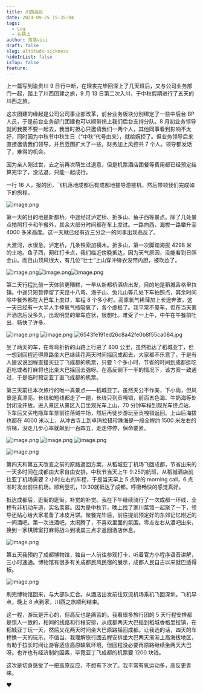 ```yaml
---
title: 川西高反
date: 2024-09-25 15:35:04
tags:
  - Log
  - 在路上
author: 落落vici
draft: false
slug: altitude-sickness
hideInList: false
isTop: false
feature:
---
```

上一篇写到渝贵川 9 日行中断，在理丧完毕回深上了几天班后，又与公司业务部门一起，踏上了川西团建之旅，9 月 13 日第二次入川，于中秋假期进行了五天的川西之旅。

这次团建的缘起是公司公司事业部改革，前台业务板块分别绑定了一些中后台 BP 人员，于是前台业务部门团建也可以顺带捎上我们后台支持分队。8 月初业务领导就问我要不要一起去，我当时担心只邀请我们一两个人，其他同事看到影响不太好，同时因为中秋节中秋生日（“中秋”代号由来），就给婉拒了。但业务领导后来直接邀请我们领导，并且范围扩大了一些，财务加上风控共 7 个人。领导都发话了，难得的机会。

因为亲人刚过世，去之前再次萌生过退意，但是机票酒店团餐等费用都已经预定结算完毕了，没法退，只能一起成行。

一行 16 人，报的团，飞机落地成都后有成都地接导游接机，然后带领我们完成如下的旅程。

![image.png](https://img.hux.ink/image/2024/09/202409251345907.png)

第一天的目的地是新都桥。中途经过泸定桥、折多山、鱼子西等景点。除了几处景点拍照打卡和午餐外，其余大部分时间都在车上度过。一路向西，海拔一路攀升至 4000 多米高度。这一天就已经有近三分之一的同事出现高反了。

大渡河，水很急。泸定桥，几条铁索加横木。折多山，第一次脚踏海拔 4298 米的土地。鱼子西，网红打卡点，我们临近傍晚抵达，因为天气原因，没能看到日照金山。而且山顶风很大，有几位“壮士”上山穿冲锋衣没带内胆，被吹怂了。

![image.png](https://img.hux.ink/image/2024/09/202409251416766.png)![image.png](https://img.hux.ink/image/2024/09/202409251429283.png)![image.png](https://img.hux.ink/image/2024/09/202409251434654.png)

第二天行程比前一天体验更糟糕，一早从新都桥酒店出发，目的地是稻城香格里拉镇。中途只短暂停留了天路十八弯、海子山、兔儿山等几处下车拍照点，其余时间除中餐外都在大巴车上度过，车程 8 个多小时。高原氧气稀薄加上长途奔波，这一天已经有一大半人手捧氧气瓶吸氧了，各个虚极了。我平常不晕车，但在当天离开酒店后没多久，出现明显的晕车症状，很想吐。难受了一上午，中午在午餐前吐出，畅快了许多。

![image.png](https://img.hux.ink/image/2024/09/202409251434583.png)
![image.png](https://img.hux.ink/image/2024/09/202409251435628.png)
![6543fe191ed26c8a42fe0b8f55ca084.jpg](https://img.hux.ink/image/2024/09/202409251435910.jpg)

坐了两天的车，在弯弯折折的山路上行进了 800 公里，虽然抵达了稻城亚丁，但一想到回程还得原路坐大巴继续花两天时间摇回成都去，大家都不乐意了，于是有人提议说回程直接买亚丁飞成都的机票，只要 1 个多小时，节省的时间到成都逛吃逛吃或者打麻将也比坐大巴摇回去强呀。在高反倒下一半的情况下，该方案一致通过，于是临时预定亚丁直飞成都的机票。

第三天前往本次旅行的唯一真景点——稻城亚丁。虽然天公不作美，下小雨，但风景是真漂亮。长线和短线都走了一趟，长线只到贡嘎错，前面五色海、牛奶海等处封闭没开放。进入景区从景区入口坐观光车上山，70 分钟车程到观光车终点站，下车后又买电瓶车车票前往落绒牛场，然后再徒步游玩至贡嘎错返回。上山后海拔也都在 4000 米以上，从冲古寺上到卓玛拉措珍珠海是一段全程约 1500 米左右的阶梯，没走几步心率就飙到一百四五，走走停停，保命要紧。

![image.png](https://img.hux.ink/image/2024/09/202409251447387.png)
![image.png](https://img.hux.ink/image/2024/09/202409251448500.png)
![image.png](https://img.hux.ink/image/2024/09/202409251449593.png)

![image.png](https://img.hux.ink/image/2024/09/202409251503456.png)

第四天和第五天改变之前的原路返回方案，从稻城亚丁机场飞回成都，节省出来的一天多时间在成都由大家自由安排。中秋节当天上午 9:25的航班，从稻城酒店前往亚丁机场需要 2 小时左右的车程，于是当天早上 5 点钟的 morning call，6 点准时发出前往机场。顺利登机，10:30就抵达了成都，呼吸畅快的感觉真好。

抵达成都后，逛街的逛街，补觉的补觉。我在下午继续骑行了一次成都一环线，全程有非机动车道，实名羡慕。因为是中秋节，晚上找了家川菜馆一起聚了一下，领导还贴心给大家准备了冰皮月饼。聚餐完毕后，前往提前预定好的东郊记忆附近的一间酒吧。第一次进酒吧，太闹腾了，不喜欢里面的氛围。零点左右从酒吧出来，换到一家棋牌室打麻将战斗到凌晨三点才返回酒店休息。

![image.png](https://img.hux.ink/image/2024/09/202409251541689.png)

第五天我预约了成都博物馆，独自一人前往参观打卡，听着官方小程序语音讲解，三小时速通。博物馆有很多有关成都民风民宿的展示，成都人民自古以来就巴适得板。

![image.png](https://img.hux.ink/image/2024/09/202409251543590.png)

刷完博物馆回来，与大部队汇合。从酒店出发前往双流机场乘机飞回深圳。飞机早点，晚上 8 点到家，川西之旅顺利结束。

这一程，游玩是开心的，但高反也是痛苦的。我看很多旅行团的 5 天行程安排都是惊人一致的，相同的线路和行程安排，从成都两天大巴摇到稻城香格里拉镇，在稻城亚丁玩一天，然后又花两天时间坐大巴原路摇回成都。让我选的话，四天的车程换一天的玩乐，不值当。我理解旅行团去程安排坐大巴两天渐渐上高海拔地区，有助于拉长时间让游客适应高原缺氧环境，但回程没必要再原路继续坐两天大巴呀。也许也有经济制约因素，毕竟亚丁飞成都的机票要 1200 块钱。

这次是切身感受了一把高原反应，不想有下次了。我平常有氧运动多，高反更青睐。

❤